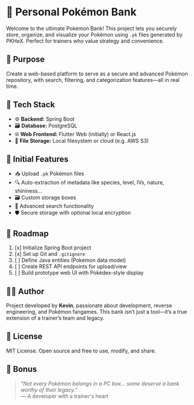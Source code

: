 # 🏦 Personal Pokémon Bank

Welcome to the ultimate Pokémon Bank! This project lets you securely store, organize, and visualize your Pokémon using `.pk` files generated by PKHeX. Perfect for trainers who value strategy and convenience.

## 🎯 Purpose

Create a web-based platform to serve as a secure and advanced Pokémon repository, with search, filtering, and categorization features—all in real time.

## 🧱 Tech Stack

- ⚙️ **Backend:** Spring Boot
- 🗃️ **Database:** PostgreSQL
- 🌐 **Web Frontend:** Flutter Web (initially) or React.js
- 💾 **File Storage:** Local filesystem or cloud (e.g. AWS S3)

## 🧪 Initial Features

- 📥 Upload `.pk` Pokémon files
- 🔍 Auto-extraction of metadata like species, level, IVs, nature, shininess...
- 🗃️ Custom storage boxes
- 🧬 Advanced search functionality
- 🛡️ Secure storage with optional local encryption

## 🚀 Roadmap

1. [x] Initialize Spring Boot project
2. [x] Set up Git and `.gitignore`
3. [ ] Define Java entities (Pokémon data model)
4. [ ] Create REST API endpoints for upload/view
5. [ ] Build prototype web UI with Pokédex-style display

## 👨‍💻 Author

Project developed by **Kevin**, passionate about development, reverse engineering, and Pokémon fangames. This bank isn’t just a tool—it’s a true extension of a trainer’s team and legacy.

## 📜 License

MIT License. Open source and free to use, modify, and share.

## 🐉 Bonus

> _"Not every Pokémon belongs in a PC box... some deserve a bank worthy of their legacy."_  
> — A developer with a trainer's heart
